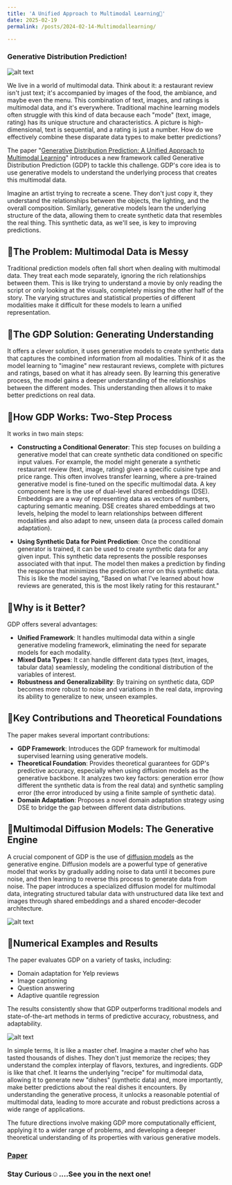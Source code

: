 ```yaml
---
title: 'A Unified Approach to Multimodal Learning👀'
date: 2025-02-19
permalink: /posts/2024-02-14-Multimodallearning/

---
```

### Generative Distribution Prediction!

![alt text](https://cdn-images-1.medium.com/v2/resize:fit:1200/1*_sr-c9hmjRC_SkTBLAeWjQ.jpeg)

We live in a world of multimodal data. Think about it: a restaurant review isn't just text; it's accompanied by images of the food, the ambiance, and maybe even the menu. This combination of text, images, and ratings is multimodal data, and it's everywhere. Traditional machine learning models often struggle with this kind of data because each "mode" (text, image, rating) has its unique structure and characteristics. A picture is high-dimensional, text is sequential, and a rating is just a number. How do we effectively combine these disparate data types to make better predictions?

The paper "[Generative Distribution Prediction: A Unified Approach to Multimodal Learning](https://arxiv.org/pdf/2502.07090)" introduces a new framework called Generative Distribution Prediction (GDP) to tackle this challenge. GDP's core idea is to use generative models to understand the underlying process that creates this multimodal data. 

Imagine an artist trying to recreate a scene. They don't just copy it, they understand the relationships between the objects, the lighting, and the overall composition. Similarly, generative models learn the underlying structure of the data, allowing them to create synthetic data that resembles the real thing. This synthetic data, as we'll see, is key to improving predictions.

## 📌The Problem: Multimodal Data is Messy
Traditional prediction models often fall short when dealing with multimodal data. They treat each mode separately, ignoring the rich relationships between them. This is like trying to understand a movie by only reading the script or only looking at the visuals, completely missing the other half of the story. The varying structures and statistical properties of different modalities make it difficult for these models to learn a unified representation.

## 📌The GDP Solution: Generating Understanding
It offers a clever solution, it uses generative models to create synthetic data that captures the combined information from all modalities. Think of it as the model learning to "imagine" new restaurant reviews, complete with pictures and ratings, based on what it has already seen. By learning this generative process, the model gains a deeper understanding of the relationships between the different modes. This understanding then allows it to make better predictions on real data.

## 📌How GDP Works: Two-Step Process
It works in two main steps:

- **Constructing a Conditional Generator**: This step focuses on building a generative model that can create synthetic data conditioned on specific input values. For example, the model might generate a synthetic restaurant review (text, image, rating) given a specific cuisine type and price range.  This often involves transfer learning, where a pre-trained generative model is fine-tuned on the specific multimodal data. A key component here is the use of dual-level shared embeddings (DSE).  Embeddings are a way of representing data as vectors of numbers, capturing semantic meaning. DSE creates shared embeddings at two levels, helping the model to learn relationships between different modalities and also adapt to new, unseen data (a process called domain adaptation).

- **Using Synthetic Data for Point Prediction**: Once the conditional generator is trained, it can be used to create synthetic data for any given input. This synthetic data represents the possible responses associated with that input.  The model then makes a prediction by finding the response that minimizes the prediction error on this synthetic data. This is like the model saying, "Based on what I've learned about how reviews are generated, this is the most likely rating for this restaurant."

## 📌Why is it Better?
GDP offers several advantages:

- **Unified Framework**: It handles multimodal data within a single generative modeling framework, eliminating the need for separate models for each modality.
- **Mixed Data Types**: It can handle different data types (text, images, tabular data) seamlessly, modeling the conditional distribution of the variables of interest.
- **Robustness and Generalizability**: By training on synthetic data, GDP becomes more robust to noise and variations in the real data, improving its ability to generalize to new, unseen examples.

## 📌Key Contributions and Theoretical Foundations
The paper makes several important contributions:

- **GDP Framework**: Introduces the GDP framework for multimodal supervised learning using generative models.
- **Theoretical Foundation**: Provides theoretical guarantees for GDP's predictive accuracy, especially when using diffusion models as the generative backbone. It analyzes two key factors: generation error (how different the synthetic data is from the real data) and synthetic sampling error (the error introduced by using a finite sample of synthetic data).
- **Domain Adaptation**: Proposes a novel domain adaptation strategy using DSE to bridge the gap between different data distributions.

## 📌Multimodal Diffusion Models: The Generative Engine
A crucial component of GDP is the use of [diffusion models](https://www.ionio.ai/blog/beginners-guide-to-diffusion-models-and-generative-ai) as the generative engine. Diffusion models are a powerful type of generative model that works by gradually adding noise to data until it becomes pure noise, and then learning to reverse this process to generate data from noise. The paper introduces a specialized diffusion model for multimodal data, integrating structured tabular data with unstructured data like text and images through shared embeddings and a shared encoder-decoder architecture.

![alt text](https://cdn-images-1.medium.com/v2/resize:fit:1200/1*2Yyg0xMiUtN3NkTpl1_nSw.png)   

## 📌Numerical Examples and Results
The paper evaluates GDP on a variety of tasks, including:

- Domain adaptation for Yelp reviews
- Image captioning
- Question answering
- Adaptive quantile regression 

The results consistently show that GDP outperforms traditional models and state-of-the-art methods in terms of predictive accuracy, robustness, and adaptability.

![alt text](https://cdn-images-1.medium.com/v2/resize:fit:1200/1*TE_0VHrPsRA7JwR3ur0roQ.png)

In simple terms, It is like a master chef. Imagine a master chef who has tasted thousands of dishes. They don't just memorize the recipes; they understand the complex interplay of flavors, textures, and ingredients. GDP is like that chef. It learns the underlying "recipe" for multimodal data, allowing it to generate new "dishes" (synthetic data) and, more importantly, make better predictions about the real dishes it encounters. By understanding the generative process, it unlocks a reasonable potential of multimodal data, leading to more accurate and robust predictions across a wide range of applications.

The future directions involve making GDP more computationally efficient, applying it to a wider range of problems, and developing a deeper theoretical understanding of its properties with various generative models.

### [Paper](https://arxiv.org/pdf/2502.07090)

### Stay Curious☺️….See you in the next one!
